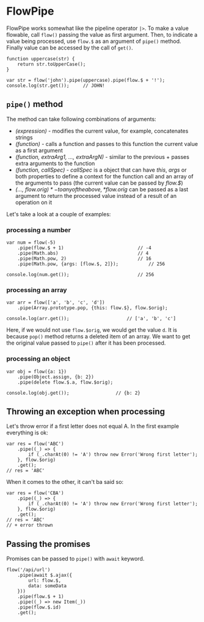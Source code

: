 # FlowPipe

FlowPipe works somewhat like the pipeline operator `|>`.
To make a value flowable, call `flow()` passing the value as first argument. Then, to indicate a value being processed, use `flow.$` as an argument of `pipe()` method. Finally value can be accessed by the call of `get()`.

```
function uppercase(str) {
	return str.toUpperCase();
}

var str = flow('john').pipe(uppercase).pipe(flow.$ + '!');
console.log(str.get());		// JOHN!
```

## `pipe()` method

The method can take following combinations of arguments:

* *(expression)* - modifies the current value, for example, concatenates strings
* *(function)* - calls a function and passes to this function the current value as a first argument
* *(function, extraArg1, ..., extraArgN)* - similar to the previous + passes extra arguments to the function
* *(function, callSpec)* - *callSpec* is a object that can have *this*, *args* or both properties to define a context for the function call and an array of the arguments to pass (the current value can be passed by *flow.$*)
* *(..., flow.$orig)* - to any of the above, *flow.$orig* can be passed as a last argument to return the processed value instead of a result of an operation on it

Let's take a look at a couple of examples:

### processing a number

```
var num = flow(-5)
	.pipe(flow.$ + 1)							// -4
	.pipe(Math.abs)								// 4
	.pipe(Math.pow, 2)							// 16
	.pipe(Math.pow, {args: [flow.$, 2]});			// 256

console.log(num.get());							// 256
```

### processing an array

```
var arr = flow(['a', 'b', 'c', 'd'])
	.pipe(Array.prototype.pop, {this: flow.$}, flow.$orig);

console.log(arr.get());						// ['a', 'b', 'c']
```

Here, if we would not use `flow.$orig`, we would get the value `d`. It is because `pop()` method returns a deleted item of an array. We want to get the original value passed to `pipe()` after it has been processed.

### processing an object

```
var obj = flow({a: 1})
	.pipe(Object.assign, {b: 2})
	.pipe(delete flow.$.a, flow.$orig);

console.log(obj.get());					// {b: 2}
```

## Throwing an exception when processing

Let's throw error if a first letter does not equal A.
In the first example everything is ok:

```
var res = flow('ABC')
	.pipe((_) => {
		if (_.charAt(0) != 'A') throw new Error('Wrong first letter');
	}, flow.$orig)
	.get();
// res = 'ABC'
```

When it comes to the other, it can't ba said so:

```
var res = flow('CBA')
	.pipe((_) => {
		if (_.charAt(0) != 'A') throw new Error('Wrong first letter');
	}, flow.$orig)
	.get();
// res = 'ABC'
// + error thrown
```

## Passing the promises

Promises can be passed to `pipe()` with `await` keyword.

```
flow('/api/url')
	.pipe(await $.ajax({
		url: flow.$,
		data: someData
	}))
	.pipe(flow.$ + 1)
	.pipe((_) => new Item(_))
	.pipe(flow.$.id)
	.get();
```

